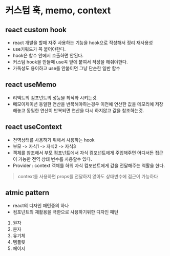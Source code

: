 # 커스텀 훅, memo, context

## react custom hook
- react 개발을 할때 자주 사용하는 기능을 hook으로 작성해서 정리 재사용성
- use키워드가 꼭 붙어야한다.
- hook은 함수 안에서 호출하면 안된다.
- 커스텀 hook을 만들때 use꼭 앞에 붙여서 작성을 해줘야한다.
- 가독성도 용이하고 use를 안붙이면 그냥 단순한 일반 함수

## react useMemo
- 리액트의 컴포넌트의 성능을 최적화 시키는것.
- 메모이제이션 동일한 연산을 반복해야하는경우 이전에 연산한 값을 메모리에 저장해놓고 동일한 연산이 반복되면 연산을 다시 하지않고 값을 참조하는것.

## react useContext
- 전역상태를 사용하기 위해서 사용하는 hook
- 부모 -> 자식1 -> 자식2 -> 자식3
- 객체를 참조해서 부모 컴포넌트에서 자식 컴포넌트에게 주입해주면 어디서든 접근이 가능한 전역 상태 변수를 사용할수 있다.
- Provider : context 객체를 하위 자식 컴포넌트에게 값을 전달해주는 역활을 한다.

> context를 사용하면 props를 전달하지 않아도 상태변수에 접근이 가능하다

## atmic pattern
- react의 디자인 패턴중의 하나
- 컴포넌트의 재활용을 극한으로 사용하기위한 디자인 패턴

1. 원자
2. 분자
3. 유기체
4. 템플릿
5. 페이지